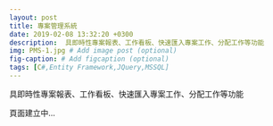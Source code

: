 ```yaml
---
layout: post
title: 專案管理系統
date: 2019-02-08 13:32:20 +0300
description:  具即時性專案報表、工作看板、快速匯入專案工作、分配工作等功能
img: PMS-1.jpg # Add image post (optional)
fig-caption: # Add figcaption (optional)
tags: [C#,Entity Framework,JQuery,MSSQL]
---
```

具即時性專案報表、工作看板、快速匯入專案工作、分配工作等功能

頁面建立中...

